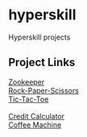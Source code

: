 # hyperskill
Hyperskill projects

## Project Links

[Zookeeper](https://hyperskill.org/projects/98?track=2) <br/>
[Rock-Paper-Scissors](https://hyperskill.org/projects/78?track=2) <br/>
[Tic-Tac-Toe](https://hyperskill.org/projects/73?track=2) <br/> <br/>
[Credit Calculator](https://hyperskill.org/projects/90?track=2) <br/>
[Coffee Machine](https://hyperskill.org/projects/68?track=2) <br/>
